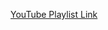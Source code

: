[YouTube Playlist Link](https://youtube.com/playlist?list=PLu71SKxNbfoDOf-6vAcKmazT92uLnWAgy&si=E3E4dMpaj74t1SM1)
